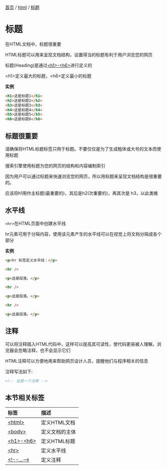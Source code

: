 [首页](/) / [html](/html/) / [标题](/html/title)

# 标题

在HTML文档中，标题很重要

HTML标题可以用来呈现文档结构，设置得当的标题有利于用户浏览您的网页

标题(Heading)是通过[\<h1>-\<h6>](https://www.w3cschool.cn/htmltags/tag-hn.html)进行定义的

\<h1>定义最大的标题，\<h6>定义最小的标题

**实例**

```html
<h1>这是标题1</h1>
<h2>这是标题2</h2>
<h3>这是标题3</h3>
<h4>这是标题4</h4>
<h5>这是标题5</h5>
<h6>这是标题6</h6>
```

## 标题很重要

请确保将HTML标题标签只用于标题。不要仅仅是为了生成粗体或大号的文本而使用标题

搜索引擎使用标题为您的网页的结构和内容编制索引

因为用户可以通过标题来快速浏览您的网页，所以用标题来呈现文档结构是很重要的。

应该将h1用作主标题(最重要的)，其后是h2(次重要的)，再其次是 h3，以此类推


## 水平线

`<hr>`在HTML页面中创建水平线

hr元素可用于分隔内容，使用该元素产生的水平线可以在视觉上将文档分隔成各个部分

**实例**

```html
<p>hr 标签定义水平线：</p>

<hr />

<p>这是段落。</p>

<hr />

<p>这是段落。</p>

<hr />

<p>这是段落。</p>
```

## 注释

可以将注释插入HTML代码中，这样可以提高其可读性，使代码更易被人理解。浏览器会忽略注释，也不会显示它们

HTML注释可以方便地用来帮助网页设计人员，提醒他们与程序相关的信息

注释写法如下:

```html
<!-- 这是一个注释 -->
```

## 本节相关标签

| 标签|描述|
|:---|:---|
|[\<html>](https://www.w3cschool.cn/htmltags/tag-html.html)|定义HTML文档|
|[\<body>](https://www.w3cschool.cn/htmltags/tag-body.html)|定义文档的主体|
|[\<h1>-\<h6>](https://www.w3cschool.cn/htmltags/tag-hn.html)|定义HTML标题|
|[\<hr>](https://www.w3cschool.cn/htmltags/tag-hr.html)|定义水平线|
|[\<!--...-->](https://www.w3cschool.cn/htmltags/tag-comment.html)|定义注释|
